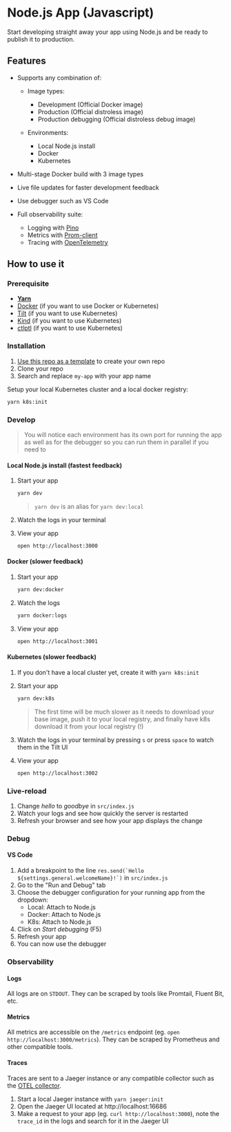 # Node.js App (Javascript)

Start developing straight away your app using Node.js and be ready to publish it to production.

## Features

- Supports any combination of:

  - Image types:

    - Development (Official Docker image)
    - Production (Official distroless image)
    - Production debugging (Official distroless debug image)

  - Environments:

    - Local Node.js install
    - Docker
    - Kubernetes

- Multi-stage Docker build with 3 image types
- Live file updates for faster development feedback
- Use debugger such as VS Code
- Full observability suite:
  - Logging with [Pino](https://getpino.io)
  - Metrics with [Prom-client](https://github.com/siimon/prom-client)
  - Tracing with [OpenTelemetry](https://opentelemetry.io)

## How to use it

### Prerequisite

- [**Yarn**](https://classic.yarnpkg.com/en/)
- [Docker](https://docs.docker.com/get-docker/) (if you want to use Docker or Kubernetes)
- [Tilt](https://docs.tilt.dev/install.html) (if you want to use Kubernetes)
- [Kind](https://kind.sigs.k8s.io/) (if you want to use Kubernetes)
- [ctlptl](https://github.com/tilt-dev/ctlptl) (if you want to use Kubernetes)

### Installation

1. [Use this repo as a template](https://github.com/Olivr/app-node-js/generate) to create your own repo
2. Clone your repo
3. Search and replace `my-app` with your app name

Setup your local Kubernetes cluster and a local docker registry:

```sh
yarn k8s:init
```

### Develop

> You will notice each environment has its own port for running the app as well as for the debugger so you can run them in parallel if you need to

#### Local Node.js install (fastest feedback)

1. Start your app

   ```sh
   yarn dev
   ```

   > `yarn dev` is an alias for `yarn dev:local`

2. Watch the logs in your terminal

3. View your app

   ```sh
   open http://localhost:3000
   ```

#### Docker (slower feedback)

1. Start your app

   ```sh
   yarn dev:docker
   ```

2. Watch the logs

   ```sh
   yarn docker:logs
   ```

3. View your app

   ```sh
   open http://localhost:3001
   ```

#### Kubernetes (slower feedback)

1. If you don't have a local cluster yet, create it with `yarn k8s:init`

2. Start your app

   ```sh
   yarn dev:k8s
   ```

   > The first time will be much slower as it needs to download your base image, push it to your local registry, and finally have k8s download it from your local registry (!)

3. Watch the logs in your terminal by pressing `s` or press `space` to watch them in the Tilt UI

4. View your app

   ```sh
   open http://localhost:3002
   ```

### Live-reload

1. Change _hello_ to _goodbye_ in `src/index.js`
2. Watch your logs and see how quickly the server is restarted
3. Refresh your browser and see how your app displays the change

### Debug

#### VS Code

1. Add a breakpoint to the line `` res.send(`Hello ${settings.general.welcomeName}!`) `` in `src/index.js`
2. Go to the "Run and Debug" tab
3. Choose the debugger configuration for your running app from the dropdown:
   - Local: Attach to Node.js
   - Docker: Attach to Node.js
   - K8s: Attach to Node.js
4. Click on _Start debugging_ (F5)
5. Refresh your app
6. You can now use the debugger

### Observability

#### Logs

All logs are on `STDOUT`. They can be scraped by tools like Promtail, Fluent Bit, etc.

#### Metrics

All metrics are accessible on the `/metrics` endpoint (eg. `open http://localhost:3000/metrics`). They can be scraped by Prometheus and other compatible tools.

#### Traces

Traces are sent to a Jaeger instance or any compatible collector such as the [OTEL collector](https://opentelemetry.io/docs/collector/).

1. Start a local Jaeger instance with `yarn jaeger:init`
2. Open the Jaeger UI located at http://localhost:16686
3. Make a request to your app (eg. `curl http://localhost:3000`), note the `trace_id` in the logs and search for it in the Jaeger UI
